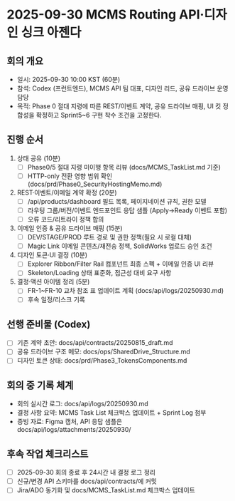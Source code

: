# 2025-09-30 MCMS Routing API·디자인 싱크 아젠다

## 회의 개요
- 일시: 2025-09-30 10:00 KST (60분)
- 참석: Codex (프런트엔드), MCMS API 팀 대표, 디자인 리드, 공유 드라이브 운영 담당
- 목적: Phase 0 절대 지령에 따른 REST/이벤트 계약, 공유 드라이브 매핑, UI 킷 정합성을 확정하고 Sprint5~6 구현 착수 조건을 고정한다.

## 진행 순서
1. 상태 공유 (10분)
   - [ ] Phase0/5 절대 지령 미이행 항목 리뷰 (docs/MCMS_TaskList.md 기준)
   - [ ] HTTP-only 전환 영향 범위 확인 (docs/prd/Phase0_SecurityHostingMemo.md)
2. REST·이벤트/이메일 계약 확정 (20분)
   - [ ] /api/products/dashboard 필드 목록, 페이지네이션 규칙, 권한 모델
   - [ ] 라우팅 그룹/버전/이벤트 엔드포인트 응답 샘플 (Apply→Ready 이벤트 포함)
   - [ ] 오류 코드/리트라이 정책 합의
3. 이메일 인증 & 공유 드라이브 매핑 (15분)
   - [ ] DEV/STAGE/PROD 루트 경로 및 권한 정책(필요 시 로컬 대체)
   - [ ] Magic Link 이메일 콘텐츠/재전송 정책, SolidWorks 업로드 승인 조건
4. 디자인 토큰·UI 결정 (10분)
   - [ ] Explorer Ribbon/Filter Rail 컴포넌트 최종 스펙 + 이메일 인증 UI 리뷰
   - [ ] Skeleton/Loading 상태 표준화, 접근성 대비 요구 사항
5. 결정·액션 아이템 정리 (5분)
   - [ ] FR-1~FR-10 교차 참조 표 업데이트 계획 (docs/api/logs/20250930.md)
   - [ ] 후속 일정/리스크 기록

## 선행 준비물 (Codex)
- [ ] 기존 계약 초안: docs/api/contracts/20250815_draft.md
- [ ] 공유 드라이브 구조 메모: docs/ops/SharedDrive_Structure.md
- [ ] 디자인 토큰 상태: docs/prd/Phase3_TokensComponents.md

## 회의 중 기록 체계
- 회의 실시간 로그: docs/api/logs/20250930.md
- 결정 사항 요약: MCMS Task List 체크박스 업데이트 + Sprint Log 첨부
- 증빙 자료: Figma 캡처, API 응답 샘플은 docs/api/logs/attachments/20250930/

## 후속 작업 체크리스트
- [ ] 2025-09-30 회의 종료 후 24시간 내 결정 로그 정리
- [ ] 신규/변경 API 스키마를 docs/api/contracts/에 커밋
- [ ] Jira/ADO 동기화 및 docs/MCMS_TaskList.md 체크박스 업데이트
